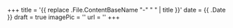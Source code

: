 +++
title = '{{ replace .File.ContentBaseName "-" " " | title }}'
date = {{ .Date }}
draft = true
imagePic = ''
url = ''
+++